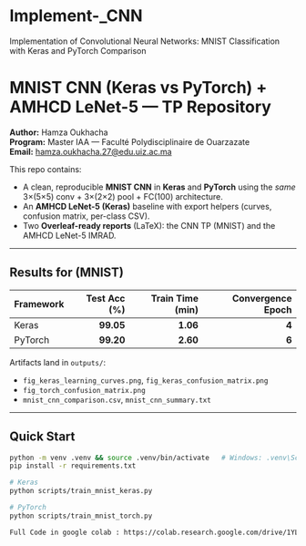 # Implement-_CNN
Implementation of Convolutional Neural Networks: MNIST Classification with Keras and PyTorch Comparison

# MNIST CNN (Keras vs PyTorch) + AMHCD LeNet-5 — TP Repository

**Author:** Hamza Oukhacha  
**Program:** Master IAA — Faculté Polydisciplinaire de Ouarzazate  
**Email:** hamza.oukhacha.27@edu.uiz.ac.ma

This repo contains:
- A clean, reproducible **MNIST CNN** in **Keras** and **PyTorch** using the *same* 3×(5×5) conv + 3×(2×2) pool + FC(100) architecture.
- An **AMHCD LeNet-5 (Keras)** baseline with export helpers (curves, confusion matrix, per-class CSV).
- Two **Overleaf-ready reports** (LaTeX): the CNN TP (MNIST) and the AMHCD LeNet-5 IMRAD.

---

## Results for (MNIST)

| Framework | Test Acc (%) | Train Time (min) | Convergence Epoch |
|---|---:|---:|---:|
| Keras | **99.05** | **1.06** | **4** |
| PyTorch | **99.20** | **2.60** | **6** |

Artifacts land in `outputs/`:
- `fig_keras_learning_curves.png`, `fig_keras_confusion_matrix.png`
- `fig_torch_confusion_matrix.png`
- `mnist_cnn_comparison.csv`, `mnist_cnn_summary.txt`

---

## Quick Start

```bash
python -m venv .venv && source .venv/bin/activate   # Windows: .venv\Scripts\activate
pip install -r requirements.txt

# Keras
python scripts/train_mnist_keras.py

# PyTorch
python scripts/train_mnist_torch.py

Full Code in google colab : https://colab.research.google.com/drive/1YL0op4tPYIhMothgmFGrC1_idcOUoyVC?usp=sharing

